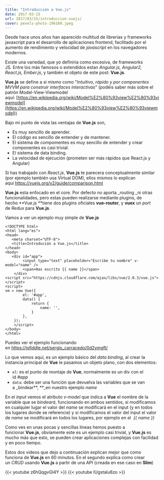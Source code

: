 ```yaml
---
title: "Introducción a Vue.js"
date: 2017-03-15
url: 2017/03/15/introduccion-vuejs/
cover: pexels-photo-196160.jpeg
---
```

Desde hace unos años han aparecido multitud de librerías y frameworks javascript para el desarrollo de aplicaciones frontend, facilitado por el aumento de rendimiento y velocidad de _javascript_ en los navegadores modernos.

Existe una variedad, que yo definiria como excesiva, de frameworks JS. Entre los más famosos o extendidos estan _Angular.js, Angular2, React.js, Ember.js_, y también el objeto de este post: **Vue.js**.

**Vue.js** se define a si mismo como "_Intuitivo, rápido y por componentes MVVM para construir interfaces interactivas_" (podéis saber más sobre el patrón Model-View-Viewmodel aquí: [https://en.wikipedia.org/wiki/Model%E2%80%93view%E2%80%93viewmodel](https://en.wikipedia.org/wiki/Model%E2%80%93view%E2%80%93viewmodel))

Bajo mi punto de vista las ventajas de **Vue.js** son,

*   Es muy sencillo de aprender.
*   El código es sencillo de entender y de mantener.
*   El sistema de compomentes es muy sencillo de entender y crear componentes es casi trivial.
*   El sistema de data binding.
*   La velocidad de ejecución (prometen ser más rápidos que React.js y Angular)

Si has trabajado con _React.js_, **Vue.js** te parecera conceptualmente similar (por ejemplo también usa Virtual DOM), ellos mismos lo explican aquí https://vuejs.org/v2/guide/comparison.html

**Vue.js** esta enfocado en el core. Por defecto no aporta _routing _ni otras funcionalidades, pero estas pueden realizarse mediante plugins, de hecho **Vue.js **tiene dos plugins oficiales **vue-router**, y **vuex** un _port_ de _Redux_ para **Vue.js**.

Vamos a ver un ejemplo muy simple de **Vue.js**

```
<!DOCTYPE html>
<html lang="es">  
<head>  
   <meta charset="UTF-8">
   <title>Introdución a Vue.js</title>
</head>  
<body>  
   <div id="app">        
        <input type="text" placeholder="Escribe tu nombre" v-model="name" />
        <span>Has escrito {{ name }}</span>
    </div>
<script src="https://cdnjs.cloudflare.com/ajax/libs/vue/2.0.3/vue.js"></script>
<script>
vm = new Vue({
        el: '#app',
        data() {
            return {
                name: '',            
            }
        },
    });
    </script>
</body>  
</html> 
```

Puedes ver el ejemplo funcionando en https://jsfiddle.net/sergio_carracedo/0d2ymgft/

Lo que vemos aquí, es un ejemplo básico del _data binding_, al crear la instancia principal de **Vue** le pasamos un objeto plano, con dos elementos:

* `el`: es el punto de montaje de **Vue**, normalmente es un div con el id _#app_
* `data`: debe ser una función que devuelva las variables que se van a _bindear**, **_en nuestro ejemplo _name_

En el _input_ vemos el atributo _v-model_ que indica a **Vue** el nombre de la variable que se _bindeará_, funcionando en ambos sentidos, si modificamos en cualquier lugar el valor del _name_ se modificará en el input (y en todos los lugares donde se referencie) y si modificamos el valor del input el valor de _name_ se modificará en todos los lugares, por ejemplo en el <span> _{{ name }}_ </span>

Como ves en unas pocas y sencillas líneas hemos puesto a funcionar **Vue.js**, obviamente este es un ejemplo casi trivial, y **Vue.js** es mucho más que esto, se pueden crear aplicaciones complejas con facilidad y en poco tiempo.

Estos dos videos que dejo a continuación explican mejor que como funciona de **Vue.js** en 60 minutos. En el segundo explica como crear un _CRUD_ usando **Vue.js** a partir de una API (creada en ese caso en **Slim**)

{{< youtube z6hQqgvGI4Y >}}
{{< youtube IUgstalu6zo >}}

